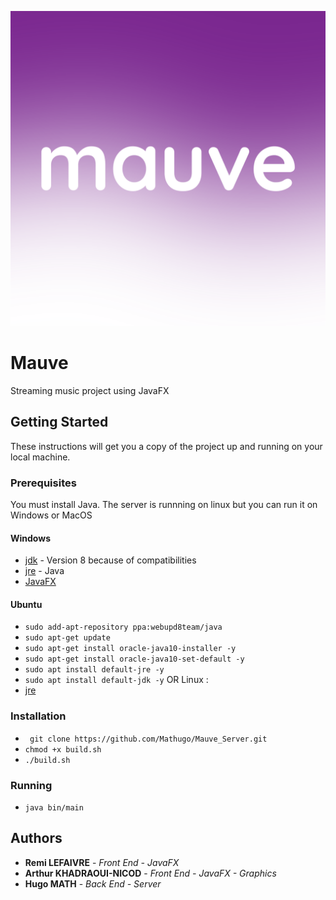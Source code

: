 ![alt text](https://github.com/Mathugo/Mauve/blob/master/mauve.png)
# Mauve
Streaming music project using JavaFX 
## Getting Started
These instructions will get you a copy of the project up and running on your local machine.
### Prerequisites 
You must install Java. The server is runnning on linux but you can run it on Windows or MacOS
#### Windows
* [jdk](https://www.oracle.com/technetwork/java/javase/downloads/jdk8-downloads-2133151.html) - Version 8 because of compatibilities
* [jre](https://www.java.com/en/download/win10.jsp) - Java 
* [JavaFX](https://openjfx.io/) 
#### Ubuntu
* ```sudo add-apt-repository ppa:webupd8team/java```
* ```sudo apt-get update```
* ```sudo apt-get install oracle-java10-installer -y```
* ```sudo apt-get install oracle-java10-set-default -y```
* ```sudo apt install default-jre -y```
* ```sudo apt install default-jdk -y```
OR Linux :
* [jre](https://www.java.com/fr/download/linux_manual.jsp)

### Installation
* ``` git clone https://github.com/Mathugo/Mauve_Server.git```
* ```chmod +x build.sh```
* ```./build.sh```
### Running
* ```java bin/main```

## Authors
* **Remi LEFAIVRE** - *Front End - JavaFX*
* **Arthur KHADRAOUI-NICOD** - *Front End - JavaFX - Graphics*
* **Hugo MATH** - *Back End - Server*
